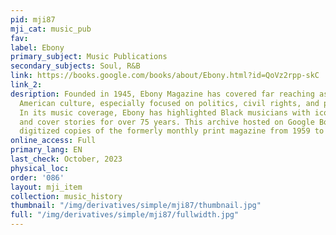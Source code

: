 ```yaml
---
pid: mji87
mji_cat: music_pub
fav: 
label: Ebony
primary_subject: Music Publications
secondary_subjects: Soul, R&B
link: https://books.google.com/books/about/Ebony.html?id=QoVz2rpp-skC
link_2: 
desription: Founded in 1945, Ebony Magazine has covered far reaching aspects of African
  American culture, especially focused on politics, civil rights, and pop culture.
  In its music coverage, Ebony has highlighted Black musicians with iconic covers
  and cover stories for over 75 years. This archive hosted on Google Books encompasses
  digitized copies of the formerly monthly print magazine from 1959 to 2008.
online_access: Full
primary_lang: EN
last_check: October, 2023
physical_loc: 
order: '086'
layout: mji_item
collection: music_history
thumbnail: "/img/derivatives/simple/mji87/thumbnail.jpg"
full: "/img/derivatives/simple/mji87/fullwidth.jpg"
---
```

